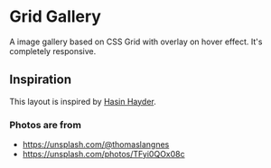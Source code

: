 # Grid Gallery
A image gallery based on CSS Grid with overlay on hover effect. It's completely responsive.

## Inspiration
This layout is inspired by [Hasin Hayder](https://github.com/hasinhayder/css-grid-examples).

### Photos are from 

* https://unsplash.com/@thomaslangnes
* https://unsplash.com/photos/TFyi0QOx08c